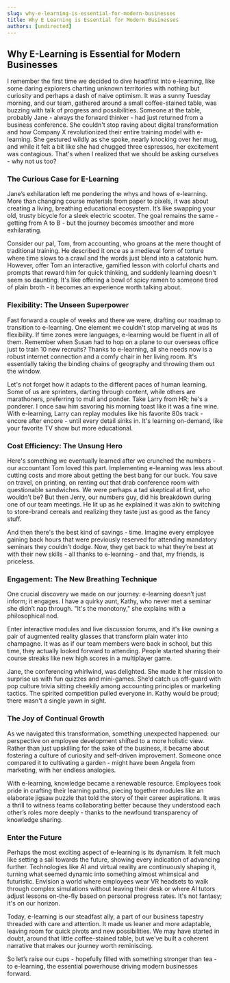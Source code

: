 ```yaml
---
slug: why-e-learning-is-essential-for-modern-businesses
title: Why E Learning is Essential for Modern Businesses
authors: [undirected]
---
```



## Why E-Learning is Essential for Modern Businesses

I remember the first time we decided to dive headfirst into e-learning, like some daring explorers charting unknown territories with nothing but curiosity and perhaps a dash of naive optimism. It was a sunny Tuesday morning, and our team, gathered around a small coffee-stained table, was buzzing with talk of progress and possibilities. Someone at the table, probably Jane - always the forward thinker - had just returned from a business conference. She couldn't stop raving about digital transformation and how Company X revolutionized their entire training model with e-learning. She gestured wildly as she spoke, nearly knocking over her mug, and while it felt a bit like she had chugged three espressos, her excitement was contagious. That's when I realized that we should be asking ourselves - why not us too?

### The Curious Case for E-Learning

Jane’s exhilaration left me pondering the whys and hows of e-learning. More than changing course materials from paper to pixels, it was about creating a living, breathing educational ecosystem. It’s like swapping your old, trusty bicycle for a sleek electric scooter. The goal remains the same - getting from A to B - but the journey becomes smoother and more exhilarating. 

Consider our pal, Tom, from accounting, who groans at the mere thought of traditional training. He described it once as a medieval form of torture where time slows to a crawl and the words just blend into a catatonic hum. However, offer Tom an interactive, gamified lesson with colorful charts and prompts that reward him for quick thinking, and suddenly learning doesn't seem so daunting. It's like offering a bowl of spicy ramen to someone tired of plain broth - it becomes an experience worth talking about.

### Flexibility: The Unseen Superpower

Fast forward a couple of weeks and there we were, drafting our roadmap to transition to e-learning. One element we couldn't stop marveling at was its flexibility. If time zones were languages, e-learning would be fluent in all of them. Remember when Susan had to hop on a plane to our overseas office just to train 10 new recruits? Thanks to e-learning, all she needs now is a robust internet connection and a comfy chair in her living room. It's essentially taking the binding chains of geography and throwing them out the window.

Let's not forget how it adapts to the different paces of human learning. Some of us are sprinters, darting through content, while others are marathoners, preferring to mull and ponder. Take Larry from HR; he's a ponderer. I once saw him savoring his morning toast like it was a fine wine. With e-learning, Larry can replay modules like his favorite 80s track - encore after encore - until every detail sinks in. It's learning on-demand, like your favorite TV show but more educational.

### Cost Efficiency: The Unsung Hero

Here's something we eventually learned after we crunched the numbers - our accountant Tom loved this part. Implementing e-learning was less about cutting costs and more about getting the best bang for our buck. You save on travel, on printing, on renting out that drab conference room with questionable sandwiches. We were perhaps a tad skeptical at first, who wouldn’t be? But then Jerry, our numbers guy, did his breakdown during one of our team meetings. He lit up as he explained it was akin to switching to store-brand cereals and realizing they taste just as good as the fancy stuff.

And then there's the best kind of savings - time. Imagine every employee gaining back hours that were previously reserved for attending mandatory seminars they couldn’t dodge. Now, they get back to what they’re best at with their new skills - all thanks to e-learning - and that, my friends, is priceless.

### Engagement: The New Breathing Technique

One crucial discovery we made on our journey: e-learning doesn’t just inform; it engages. I have a quirky aunt, Kathy, who never met a seminar she didn’t nap through. "It's the monotony," she explains with a philosophical nod. 

Enter interactive modules and live discussion forums, and it's like owning a pair of augmented reality glasses that transform plain water into champagne. It was as if our team members were back in school, but this time, they actually looked forward to attending. People started sharing their course streaks like new high scores in a multiplayer game.

Jane, the conferencing whirlwind, was delighted. She made it her mission to surprise us with fun quizzes and mini-games. She’d catch us off-guard with pop culture trivia sitting cheekily among accounting principles or marketing tactics. The spirited competition pulled everyone in. Kathy would be proud; there wasn't a single yawn in sight.

### The Joy of Continual Growth

As we navigated this transformation, something unexpected happened: our perspective on employee development shifted to a more holistic view. Rather than just upskilling for the sake of the business, it became about fostering a culture of curiosity and self-driven improvement. Someone once compared it to cultivating a garden - might have been Angela from marketing, with her endless analogies. 

With e-learning, knowledge became a renewable resource. Employees took pride in crafting their learning paths, piecing together modules like an elaborate jigsaw puzzle that told the story of their career aspirations. It was a thrill to witness teams collaborating better because they understood each other’s roles more deeply - thanks to the newfound transparency of knowledge sharing.

### Enter the Future

Perhaps the most exciting aspect of e-learning is its dynamism. It felt much like setting a sail towards the future, showing every indication of advancing further. Technologies like AI and virtual reality are continuously shaping it, turning what seemed dynamic into something almost whimsical and futuristic. Envision a world where employees wear VR headsets to walk through complex simulations without leaving their desk or where AI tutors adjust lessons on-the-fly based on personal progress rates. It's not fantasy; it's on our horizon.

Today, e-learning is our steadfast ally, a part of our business tapestry threaded with care and attention. It made us leaner and more adaptable, leaving room for quick pivots and new possibilities. We may have started in doubt, around that little coffee-stained table, but we've built a coherent narrative that makes our journey worth reminiscing.

So let’s raise our cups - hopefully filled with something stronger than tea - to e-learning, the essential powerhouse driving modern businesses forward.